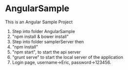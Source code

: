 # AngularSample
This is an Angular Sample Project

1. Step into folder AngularSample
2. "npm install & bower install"
3. Step into folder samplerServer then
4. "npm install"
5. "npm start", to start the api server
6. "grunt serve" to start the local server of the application
7. Login page, username->Eric, password->123456.